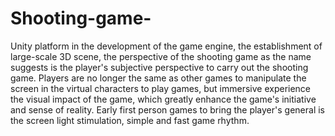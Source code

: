 # Shooting-game-
Unity platform in the development of the game engine, the establishment of large-scale 3D scene, the perspective of the shooting game as the name suggests is the player's subjective perspective to carry out the shooting game. Players are no longer the same as other games to manipulate the screen in the virtual characters to play games, but immersive experience the visual impact of the game, which greatly enhance the game's initiative and sense of reality. Early first person games to bring the player's general is the screen light stimulation, simple and fast game rhythm.
